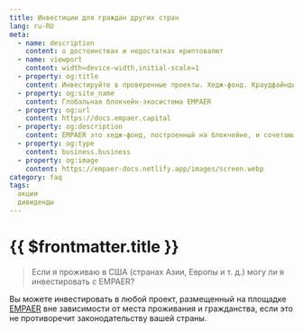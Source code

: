 ```yaml
---
title: Инвестиции для граждан других стран
lang: ru-RU
meta:
  - name: description 
    content: о достоинствах и недостатках криптовалют
  - name: viewport 
    content: width=device-width,initial-scale=1
  - property: og:title 
    content: Инвестируйте в проверенные проекты. Хедж-фонд. Краудфайндинг. Криптоакции | EMPAER
  - property: og:site_name 
    content: Глобальная блокчейн-экосистема EMPAER
  - property: og:url 
    content: https://docs.empaer.capital
  - property: og:description 
    content: EMPAER это хедж-фонд, построенный на блокчейне, и сочетающий преимущества инвестирования в традиционные акции с простотой крипто-платформы.
  - property: og:type 
    content: business.business
  - property: og:image 
    content: https://empaer-docs.netlify.app/images/screen.webp
category: faq
tags: 
  акции
  дивиденды
---
```



# {{ $frontmatter.title }} <Badge text="?" type="warning"/> 

>Если я проживаю в США (странах Азии, Европы и т. д.) могу ли я инвестировать с EMPAER? 

Вы можете инвестировать в любой проект, размещенный на площадке [EMPAER](https://empaer.capital) вне зависимости от места проживания и гражданства, если это не противоречит законодательству вашей страны.